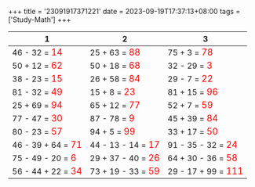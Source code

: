 +++ 
title = '23091917371221' 
date = 2023-09-19T17:37:13+08:00 
tags = ['Study-Math'] 
+++ 

1 | 2 | 3 
-- | -- | -- 
46 - 32 = <font color=red size=4>14</font> | 25 + 63 = <font color=red size=4>88</font> | 75 + 3 = <font color=red size=4>78</font> 
50 + 12 = <font color=red size=4>62</font> | 50 + 18 = <font color=red size=4>68</font> | 32 - 29 = <font color=red size=4>3</font> 
38 - 23 = <font color=red size=4>15</font> | 26 + 58 = <font color=red size=4>84</font> | 29 - 7 = <font color=red size=4>22</font> 
81 - 32 = <font color=red size=4>49</font> | 15 + 8 = <font color=red size=4>23</font> | 81 + 15 = <font color=red size=4>96</font> 
25 + 69 = <font color=red size=4>94</font> | 65 + 12 = <font color=red size=4>77</font> | 52 + 7 = <font color=red size=4>59</font> 
77 - 47 = <font color=red size=4>30</font> | 87 - 78 = <font color=red size=4>9</font> | 45 + 39 = <font color=red size=4>84</font> 
80 - 23 = <font color=red size=4>57</font> | 94 + 5 = <font color=red size=4>99</font> | 33 + 17 = <font color=red size=4>50</font> 
46 - 39 + 64 = <font color=red size=4>71</font> | 44 - 13 - 14 = <font color=red size=4>17</font> | 91 - 35 - 32 = <font color=red size=4>24</font> 
75 - 49 - 20 = <font color=red size=4>6</font> | 29 + 37 - 40 = <font color=red size=4>26</font> | 64 + 30 - 36 = <font color=red size=4>58</font> 
56 - 44 + 22 = <font color=red size=4>34</font> | 73 + 19 - 33 = <font color=red size=4>59</font> | 29 - 17 + 99 = <font color=red size=4>111</font> 

